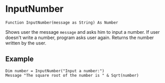 <!--messages-->
InputNumber
===========

```eppabasic
Function InputNumber(message as String) As Number
```

Shows user the message `message` and asks him to input a number.
If user doesn't write a number, program asks user again.
Returns the number written by the user.

Example
----------
```eppabasic
Dim number = InputNumber("Input a number:")
Message "The square root of the number is " & Sqrt(number)
```
